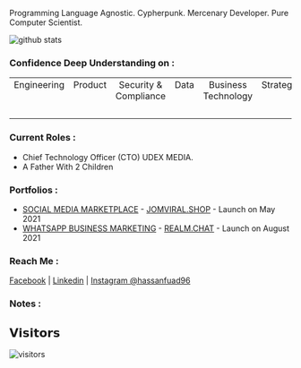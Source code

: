 Programming Language Agnostic. Cypherpunk. Mercenary Developer. Pure Computer Scientist.

![github stats](https://github-readme-stats.vercel.app/api?username=hassanfuad96&show_icons=true)

### Confidence Deep Understanding on :  
<table>
  <tbody>
    <tr valign="top">
      <td width="25%" align="center" style="padding-bottom: 30px">
        <span>Engineering</span><br><br> 
        <!-- <img height="64px" src=""> -->
      </td>
      <td width="25%" align="center">
        <span>Product</span><br><br> 
      </td>
      <td width="25%" align="center">
        <span>Security & Compliance</span><br><br> 
      </td>
      <td width="25%" align="center">
        <span>Data</span><br><br> 
      </td>
      <td width="25%" align="center">
        <span>Business Technology</span><br><br> 
      </td>
      <td width="25%" align="center">
        <span>Strategy</span><br><br> 
      </td>
    </tr>
  </tbody>
</table>

### Current Roles :
- Chief Technology Officer (CTO) UDEX MEDIA.
- A Father With 2 Children

### Portfolios :
- [SOCIAL MEDIA MARKETPLACE](https://jomviral.shop) - [JOMVIRAL.SHOP](https://jomviral.shop) - Launch on May 2021
- [WHATSAPP BUSINESS MARKETING](https://realm.chat) - [REALM.CHAT](https://realm.chat) - Launch on August 2021

### Reach Me :
[Facebook](https://www.facebook.com/muhammadhassan.basri.50/) | [Linkedin](https://www.linkedin.com/in/hassan-basri-fuad/) | [Instagram @hassanfuad96](https://www.instagram.com/hassanfuad96/)

### Notes :
 

## 𝗩𝗶𝘀𝗶𝘁𝗼𝗿𝘀

![visitors](https://visitor-badge.glitch.me/badge?page_id=hassanfuad96)
